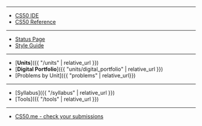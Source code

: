 ***

* <a href="https://cs50.io/" target="_blank">CS50 IDE</a>
* <a href="https://reference.cs50.net/" target="_blank">CS50 Reference</a>

***

* <a href="https://cs50.statuspage.io/" target="_blank">Status Page</a>
* <a href="https://cs50.readthedocs.io/style/c/" target="_blank">Style Guide</a>

<!-- ***

* [Period 1]({{ "/periods/1" | relative_url }})
* [Period 5]({{ "/periods/5" | relative_url }})-->

***

* [**Units**]({{ "/units" | relative_url }})
* [**Digital Portfolio**]({{ "units/digital_portfolio" | relative_url }})
* [Problems by Unit]({{ "problems" | relative_url}})

***

* [Syllabus]({{ "/syllabus" | relative_url }})
* [Tools]({{ "/tools" | relative_url }})

***

* <a href="https://cs50.me/" target="_blank">CS50.me - check your submissions</a>

